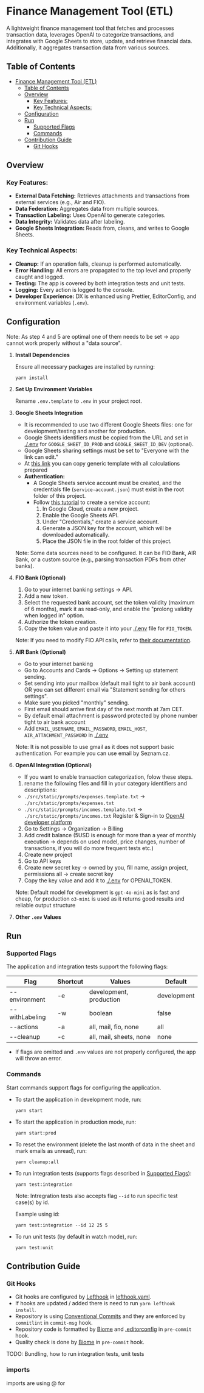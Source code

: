 # Finance Management Tool (ETL)

A lightweight finance management tool that fetches and processes transaction data, leverages OpenAI to
categorize transactions, and integrates with Google Sheets to store, update, and retrieve financial data.
Additionally, it aggregates transaction data from various sources.

## Table of Contents

- [Finance Management Tool (ETL)](#finance-management-tool-etl)
  - [Table of Contents](#table-of-contents)
  - [Overview](#overview)
    - [Key Features:](#key-features)
    - [Key Technical Aspects:](#key-technical-aspects)
  - [Configuration](#configuration)
  - [Run](#run)
    - [Supported Flags](#supported-flags)
    - [Commands](#commands)
  - [Contribution Guide](#contribution-guide)
    - [Git Hooks](#git-hooks)

## Overview

### Key Features:

- **External Data Fetching:** Retrieves attachments and transactions from external services (e.g., Air and
  FIO).
- **Data Federation:** Aggregates data from multiple sources.
- **Transaction Labeling:** Uses OpenAI to generate categories.
- **Data Integrity:** Validates data after labeling.
- **Google Sheets Integration:** Reads from, cleans, and writes to Google Sheets.

### Key Technical Aspects:

- **Cleanup:** If an operation fails, cleanup is performed automatically.
- **Error Handling:** All errors are propagated to the top level and properly caught and logged.
- **Testing:** The app is covered by both integration tests and unit tests.
- **Logging:** Every action is logged to the console.
- **Developer Experience:** DX is enhanced using Prettier, EditorConfig, and environment variables (`.env`).

## Configuration

Note: As step 4 and 5 are optimal one of them needs to be set -> app cannot work properly without a "data source".

1. **Install Dependencies**

   Ensure all necessary packages are installed by running:

   ```shell
   yarn install
   ```

2. **Set Up Environment Variables**

   Rename `.env.template` to `.env` in your project root.

3. **Google Sheets Integration**

   - It is recommended to use two different Google Sheets files: one for development/testing and another for
     production.
   - Google Sheets identifiers must be copied from the URL and set in [./.env](.env) for `GOOGLE_SHEET_ID_PROD` and `GOOGLE_SHEET_ID_DEV` (optional).
   - Google Sheets sharing settings must be set to "Everyone with the link can edit."
   - At [this link](https://docs.google.com/spreadsheets/d/1Izk8IJrqmZxZtTmh4nCfjaUFT2m6Uf_YKNHiCh0ulzI/edit?usp=sharing) you can copy generic template with all calculations prepared
   - **Authentication:**
     - A Google Sheets service account must be created, and the credentials file (`service-account.json`) must
       exist in the root folder of this project.
     - Follow [this tutorial](https://support.google.com/a/answer/7378726?hl=en) to create a service account:
       1. In Google Cloud, create a new project.
       2. Enable the Google Sheets API.
       3. Under "Credentials," create a service account.
       4. Generate a JSON key for the account, which will be downloaded automatically.
       5. Place the JSON file in the root folder of this project.

   Note: Some data sources need to be configured. It can be FIO Bank, AIR Bank, or a custom source (e.g., parsing
   transaction PDFs from other banks).

4. **FIO Bank (Optional)**

   1. Go to your internet banking settings -> API.
   2. Add a new token.
   3. Select the requested bank account, set the token validity (maximum of 6 months), mark it as read-only,
      and enable the "prolong validity when logged in" option.
   4. Authorize the token creation.
   5. Copy the token value and paste it into your [./.env](.env) file for `FIO_TOKEN`.

   Note: If you need to modify FIO API calls, refer to
   [their documentation](https://www.fio.cz/docs/cz/API_Bankovnictvi.pdf).

5. **AIR Bank (Optional)**

   - Go to your internet banking
   - Go to Accounts and Cards -> Options -> Setting up statement sending.
   - Set sending into your mailbox (default mail tight to air bank account) OR you can set different email via "Statement sending for others settings".
   - Make sure you picked "monthly" sending.
   - First email should arrive first day of the next month at 7am CET.
   - By default email attachment is password protected by phone number tight to air bank account
   - Add `EMAIL_USERNAME`, `EMAIL_PASSWORD`, `EMAIL_HOST`, `AIR_ATTACHMENT_PASSWORD` in [./.env](.env)

   Note: It is not possible to use gmail as it does not support basic authentication. For example you can use email by Seznam.cz.

6. **OpenAI Integration (Optional)**

   - If you want to enable transaction categorization, folow these steps.

   1. rename the following files and fill in your category
      identifiers and descriptions:

   - `./src/static/prompts/expenses.template.txt` -> `./src/static/prompts/expenses.txt`
   - `./src/static/prompts/incomes.template.txt` -> `./src/static/prompts/incomes.txt`
     Register & Sign-in to [OpenAI developer platform](https://platform.openai.com)

   2. Go to Settings -> Organization -> Billing
   3. Add credit balance (5USD is enough for more than a year of monthly execution -> depends on used model, price changes, number of transactions, if you will do more frequent tests etc.)
   4. Create new project
   5. Go to API keys
   6. Create new secret key -> owned by you, fill name, assign project, permissions all -> create secret key
   7. Copy the key value and add it to [./.env](.env) for OPENAI_TOKEN.

   Note: Default model for development is `gpt-4o-mini` as is fast and cheap, for production `o3-mini` is used as it returns good results and reliable output structure

7. **Other `.env` Values**

## Run

### Supported Flags

The application and integration tests support the following flags:

| Flag           | Shortcut | Values                  | Default     |
| -------------- | -------- | ----------------------- | ----------- |
| --environment  | -e       | development, production | development |
| --withLabeling | -w       | boolean                 | false       |
| --actions      | -a       | all, mail, fio, none    | all         |
| --cleanup      | -c       | all, mail, sheets, none | none        |

- If flags are omitted and `.env` values are not properly configured, the app will throw an error.

### Commands

Start commands support flags for configuring the application.

- To start the application in development mode, run:

  ```shell
  yarn start
  ```

- To start the application in production mode, run:

  ```shell
  yarn start:prod
  ```

- To reset the environment (delete the last month of data in the sheet and mark emails as unread), run:

  ```shell
  yarn cleanup:all
  ```

- To run integration tests (supports flags described in [Supported Flags](#supported-flags)):

  ```shell
  yarn test:integration
  ```

  Note: Intregration tests also accepts flag `--id` to run specific test case(s) by id.

  Example using id:

  ```shell
  yarn test:integration --id 12 25 5
  ```

- To run unit tests (by default in watch mode), run:

  ```shell
  yarn test:unit
  ```

## Contribution Guide

### Git Hooks

- Git hooks are configured by [Lefthook](https://github.com/evilmartians/lefthook) in
  [lefthook.yaml](./lefthook.yml).
- If hooks are updated / added there is need to run `yarn lefthook install`.
- Repository is using [Conventional Commits](https://www.conventionalcommits.org/en/v1.0.0/) and they are
  enforced by `commitlint` in `commit-msg` hook.
- Repository code is formatted by [Biome](https://biomejs.dev/) and [.editorconfig](./.editorconfig) in `pre-commit` hook.
- Quality check is done by [Biome](https://biomejs.dev/) in `pre-commit` hook.

TODO: Bundling, how to run integration tests, unit tests

### imports

imports are using @ for
